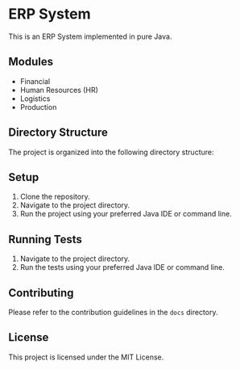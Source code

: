 # ERP System

This is an ERP System implemented in pure Java.

## Modules

- Financial
- Human Resources (HR)
- Logistics
- Production

## Directory Structure

The project is organized into the following directory structure:

## Setup

1. Clone the repository.
2. Navigate to the project directory.
3. Run the project using your preferred Java IDE or command line.

## Running Tests

1. Navigate to the project directory.
2. Run the tests using your preferred Java IDE or command line.

## Contributing

Please refer to the contribution guidelines in the `docs` directory.

## License

This project is licensed under the MIT License.